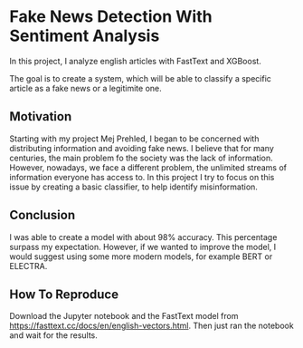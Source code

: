 # Fake News Detection With Sentiment Analysis

In this project, I analyze english articles with FastText and XGBoost.

The goal is to create a system, which will be able to classify a specific article as a fake news or a legitimite one.

## Motivation

Starting with my project Mej Prehled, I began to be concerned with distributing information and avoiding fake news. I believe that for many centuries, the main problem fo the society was the lack of information. However, nowadays, we face a different problem, the unlimited streams of information everyone has access to. In this project I try to focus on this issue by creating a basic classifier, to help identify misinformation.

## Conclusion

I was able to create a model with about 98% accuracy. This percentage surpass my expectation. However, if we wanted to improve the model, I would suggest using some more modern models, for example BERT or ELECTRA.

## How To Reproduce

Download the Jupyter notebook and the FastText model from https://fasttext.cc/docs/en/english-vectors.html. Then just ran the notebook and wait for the results.

